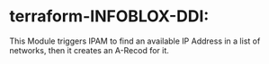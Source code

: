 # terraform-INFOBLOX-DDI: 

This Module triggers IPAM to find an available IP Address in a list of networks, then it creates an A-Recod for it.

